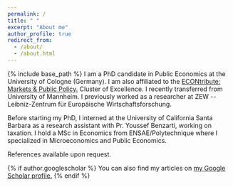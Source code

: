 ```yaml
---
permalink: /
title: " "
excerpt: "About me"
author_profile: true
redirect_from: 
  - /about/
  - /about.html
---
```

{% include base_path %}
I am a PhD candidate in Public Economics at the University of Cologne (Germany). I am also affiliated to the <u><a href="{{https://econtribute.de/about-us-econtribute/}}">ECONtribute: Markets & Public Policy</a>.</u> Cluster of Excellence.  I recently transferred from University of Mannheim. I previously worked as a researcher at ZEW -- Leibniz-Zentrum für Europäische Wirtschaftsforschung.


Before starting my PhD, I interned at the University of California
Santa Barbara as a research assistant with Pr. Youssef Benzarti, working on
taxation. I hold a MSc in Economics from ENSAE/Polytechnique where I specialized in Microeconomics
and Public Economics. 


References available upon request.

{% if author.googlescholar %}
  You can also find my articles on <u><a href="{{author.googlescholar}}">my Google Scholar profile</a>.</u>
{% endif %}

<!---# Publications 
{% for post in site.publications reversed %}
  {% include archive-single.html %}
{% endfor %}
# Work in Progress
{% for post in site.drafts reversed %}
  {% include archive-single.html %}
{% endfor %}
---> 
